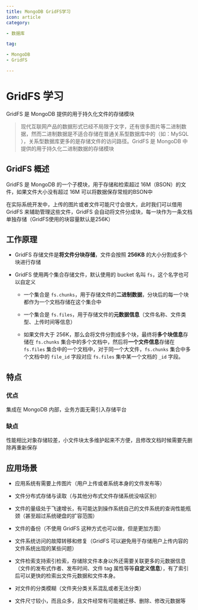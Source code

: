 ```yaml
---
title: MongoDB GridFS学习
icon: article
category:

- 数据库

tag:

- MongoDB
- GridFS

---
```


# GridFS 学习

GridFS 是 MongoDB 提供的用于持久化文件的存储模块



> 现代互联网产品的数据形式已经不局限于文字，还有很多图片等二进制数据，然而二进制数据是不适合存储在普通关系型数据库中的（如：MySQL ），关系型数据库更多的是存储文件的访问路径。GridFS 是 MongoDB 中提供的用于持久化二进制数据的存储模块

## GridFS 概述

GridFS 是 MongoDB 的一个子模块，用于存储和检索超过 16M（BSON）的文件，如果文件大小没有超过 16M 可以将数据保存常规的BSON中

在实际系统开发中，上传的图片或者文件可能尺寸会很大，此时我们可以借用 GridFS 来辅助管理这些文件，GridFS 会自动将文件分成块，每一块作为一条文档单独存储（GridFS使用的块容量默认是256K）

## 工作原理

- GridFS 存储文件是**将文件分块存储**，文件会按照 **256KB** 的大小分割成多个块进行存储

- GridFS 使用两个集合存储文件，默认使用的 bucket 名叫 `fs`，这个名字也可以自定义

	- 一个集合是 `fs.chunks`，用于存储文件的**二进制数据**，分块后的每一个块都作为一个文档存储在这个集合中
    
	- 一个集合是 `fs.files`，用于存储文件的**元数据信息**（文件名称、文件类型、上传时间等信息）
    
	- 如果文件大于 256K，那么会将文件分割成多个块，最终将**多个块信息**存储在 `fs.chunks` 集合中的多个文档中，然后将**一个文件信息**存储在 `fs.files` 集合中的一个文档中，对于同一个大文件，`fs.chunks` 集合中多个文档中的 `file_id` 字段对应 `fs.files` 集中某一个文档的 `_id` 字段。

## 特点

### 优点

集成在 MongoDB 内部，业务方面无需引入存储平台

### 缺点

性能相比对象存储较差，小文件块太多维护起来不方便，且修改文档时候需要先删除再重新保存

## 应用场景

- 应用系统有需要上传图片（用户上传或者系统本身的文件发布等）

- 文件分布式存储与读取（与其他分布式文件存储系统没啥区别）

- 文件的量级处于飞速增长，有可能达到操作系统自己的文件系统的查询性能瓶颈（甚至超过系统硬盘的扩容范围）

- 文件的备份（不使用 GridFS 这种方式也可以做，但是更加方面）

- 文件系统访问的故障转移和修复（GridFS 可以避免用于存储用户上传内容的文件系统出现的某些问题）

- 文件检索支持索引检索，存储除文件本身以外还需要关联更多的元数据信息（文件的发布式作者、发布时间、文件 tag 属性等等**自定义信息**），有了索引后可以更快的检索出文件元数据和文件本身。

- 对文件的分类模糊（文件夹分类关系混乱或者无法分类）

- 文件尺寸较小，而且众多，且文件经常有可能被迁移、删除、修改元数据等
